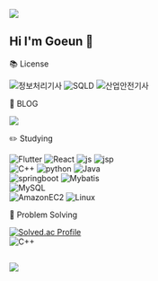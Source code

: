<img src="https://capsule-render.vercel.app/api?type=slice&color=d9b3ff&height=50&section=header"/> <!--&text=Hello%20I'm%20Goeun&fontSize=30&fontColor=ffffff"-->

<!--<div align=center>-->

## Hi I'm Goeun :rabbit:

<!--
:mortar_board: <br/>
인하대학교 졸업 <br/>
디지털하나로 수료
-->

:books: License

![정보처리기사](https://img.shields.io/badge/정보처리기사-84e184?style=for-the-badge)
![SQLD](https://img.shields.io/badge/SQLD-ffcc00?style=for-the-badge)
![산업안전기사](https://img.shields.io/badge/산업안전기사-ffff80?style=for-the-badge)

:memo: BLOG

<a href="https://blog.naver.com/gonrong99"><img src="https://img.shields.io/badge/BLOG-03C75A?style=flat-square&logo=naver&logoColor=white"/></a>

:pencil2: Studying

![Flutter](https://img.shields.io/badge/Flutter-02569B?style=for-the-badge&logo=flutter&logoColor=white)
![React](https://img.shields.io/badge/React-61DAFB?style=for-the-badge&logo=React&logoColor=white)
![js](https://img.shields.io/badge/JavaScript-F7DF1E?style=for-the-badge&logo=JavaScript&logoColor=white) 
![jsp](https://img.shields.io/badge/JSP-ff9933?style=for-the-badge&logo=jsp&logoColor=white) <br/>
![C++](https://img.shields.io/badge/C++-00599C?style=for-the-badge&logo=cplusplus&logoColor=white)
![python](https://img.shields.io/badge/Python-3776AB?style=for-the-badge&logo=python&logoColor=white)
![Java](https://img.shields.io/badge/Java-e62e00?style=for-the-badge&logo=java&logoColor=white) <br/>
![springboot](https://img.shields.io/badge/SpringBoot-6DB33F?style=for-the-badge&logo=springboot&logoColor=white)
![Mybatis](https://img.shields.io/badge/MyBatis-ffffff?style=for-the-badge&logo=mybatis&logoColor=white) <br/>
![MySQL](https://img.shields.io/badge/MySQL-4479A1?style=for-the-badge&logo=mysql&logoColor=white) <br/>
![AmazonEC2](https://img.shields.io/badge/AWS_EC2-FF9900?style=for-the-badge&logo=amazonec2&logoColor=white)
![Linux](https://img.shields.io/badge/Linux-FCC624?style=for-the-badge&logo=linux&logoColor=white)


:muscle: Problem Solving

[![Solved.ac Profile](http://mazassumnida.wtf/api/generate_badge?boj=goeun6018)](https://solved.ac/goeun6018)<br/>
![C++](https://img.shields.io/badge/C++-00599C?style=for-the-badge&logo=cplusplus&logoColor=white)
<!--


![Anurag's GitHub stats](https://github-readme-stats.vercel.app/api?username=egon6018&hide=contribs,prs&show_icons=true&theme=graywhite)



**egon6018/egon6018** is a ✨ _special_ ✨ repository because its `README.md` (this file) appears on your GitHub profile.

Here are some ideas to get you started:

- 🔭 I’m currently working on ...
- 🌱 I’m currently learning ...
- 👯 I’m looking to collaborate on ...
- 🤔 I’m looking for help with ...
- 💬 Ask me about ...
- 📫 How to reach me: ...
- 😄 Pronouns: ...
- ⚡ Fun fact: ...
-->

<!--</div>-->
##
<img src="https://capsule-render.vercel.app/api?type=slice&color=d9b3ff&height=50&section=footer" />
